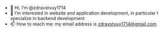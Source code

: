 - 👋 Hi, I’m @zdravstvuy1714
- 👀 I’m interested in website and application development, in particular I specialize in backend development
- 📫 How to reach me: my email address is zdravstvuy1714@gmail.com
